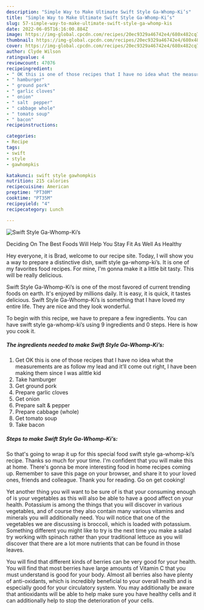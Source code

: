 ```yaml
---
description: "Simple Way to Make Ultimate Swift Style Ga-Whomp-Ki’s"
title: "Simple Way to Make Ultimate Swift Style Ga-Whomp-Ki’s"
slug: 57-simple-way-to-make-ultimate-swift-style-ga-whomp-kis
date: 2022-06-05T16:16:00.884Z
image: https://img-global.cpcdn.com/recipes/20ec9329a46742e4/680x482cq70/swift-style-ga-whomp-kis-recipe-main-photo.jpg
thumbnail: https://img-global.cpcdn.com/recipes/20ec9329a46742e4/680x482cq70/swift-style-ga-whomp-kis-recipe-main-photo.jpg
cover: https://img-global.cpcdn.com/recipes/20ec9329a46742e4/680x482cq70/swift-style-ga-whomp-kis-recipe-main-photo.jpg
author: Clyde Wilson
ratingvalue: 4
reviewcount: 47076
recipeingredient:
- " OK this is one of those recipes that I have no idea what the measurements are as follow my lead and itll come out right I have been making them since I was alittle kid"
- " hamburger"
- " ground pork"
- " garlic cloves"
- " onion"
- " salt  pepper"
- " cabbage whole"
- " tomato soup"
- " bacon"
recipeinstructions:

categories:
- Recipe
tags:
- swift
- style
- gawhompkis

katakunci: swift style gawhompkis 
nutrition: 215 calories
recipecuisine: American
preptime: "PT30M"
cooktime: "PT35M"
recipeyield: "4"
recipecategory: Lunch

---
```



![Swift Style Ga-Whomp-Ki’s](https://img-global.cpcdn.com/recipes/20ec9329a46742e4/680x482cq70/swift-style-ga-whomp-kis-recipe-main-photo.jpg)

Deciding On The Best Foods Will Help You Stay Fit As Well As Healthy

Hey everyone, it is Brad, welcome to our recipe site. Today, I will show you a way to prepare a distinctive dish, swift style ga-whomp-ki’s. It is one of my favorites food recipes. For mine, I'm gonna make it a little bit tasty. This will be really delicious.

Swift Style Ga-Whomp-Ki’s is one of the most favored of current trending foods on earth. It's enjoyed by millions daily. It is easy, it is quick, it tastes delicious. Swift Style Ga-Whomp-Ki’s is something that I have loved my entire life. They are nice and they look wonderful.




To begin with this recipe, we have to prepare a few ingredients. You can have swift style ga-whomp-ki’s using 9 ingredients and 0 steps. Here is how you cook it.

<!--inarticleads1-->

##### The ingredients needed to make Swift Style Ga-Whomp-Ki’s:

1. Get  OK this is one of those recipes that I have no idea what the measurements are as follow my lead and it’ll come out right, I have been making them since I was alittle kid
1. Take  hamburger
1. Get  ground pork
1. Prepare  garlic cloves
1. Get  onion
1. Prepare  salt &amp; pepper
1. Prepare  cabbage (whole)
1. Get  tomato soup
1. Take  bacon




<!--inarticleads2-->

##### Steps to make Swift Style Ga-Whomp-Ki’s:





So that's going to wrap it up for this special food swift style ga-whomp-ki’s recipe. Thanks so much for your time. I'm confident that you will make this at home. There's gonna be more interesting food in home recipes coming up. Remember to save this page on your browser, and share it to your loved ones, friends and colleague. Thank you for reading. Go on get cooking!

Yet another thing you will want to be sure of is that your consuming enough of is your vegetables as this will also be able to have a good affect on your health. Potassium is among the things that you will discover in various vegetables, and of course they also contain many various vitamins and minerals you will additionally need. You will notice that one of the vegetables we are discussing is broccoli, which is loaded with potassium. Something different you might like to try is the next time you make a salad try working with spinach rather than your traditional lettuce as you will discover that there are a lot more nutrients that can be found in those leaves.

You will find that different kinds of berries can be very good for your health. You will find that most berries have large amounts of Vitamin C that you must understand is good for your body. Almost all berries also have plenty of anti-oxidants, which is incredibly beneficial to your overall health and is especially good for your circulatory system. You may additionally be aware that antioxidants will be able to help make sure you have healthy cells and it can additionally help to stop the deterioration of your cells.

